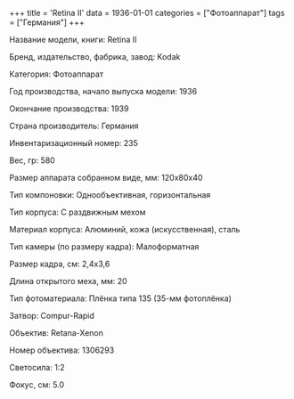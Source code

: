 +++
title = 'Retina II'
data = 1936-01-01
categories = ["Фотоаппарат"]
tags = ["Германия"]
+++

Название модели, книги: Retina II

Бренд, издательство, фабрика, завод: Kodak

Категория: Фотоаппарат

Год производства, начало выпуска модели: 1936

Окончание производства: 1939

Страна производитель: Германия

Инвентаризационный номер: 235

Вес, гр: 580

Размер аппарата  собранном виде, мм: 120x80x40

Тип компоновки: Однообъективная, горизонтальная

Тип корпуса: С раздвижным мехом

Материал корпуса: Алюминий, кожа (искусственная), сталь

Тип камеры (по размеру кадра): Малоформатная

Размер кадра, см: 2,4x3,6

Длина открытого меха, мм: 20

Тип фотоматериала: Плёнка типа 135 (35-мм фотоплёнка)

Затвор: Compur-Rapid

Объектив: Retana-Xenon

Номер объектива: 1306293

Светосила: 1:2

Фокус, см: 5.0

